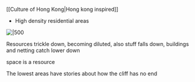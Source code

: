 [[Culture of Hong Kong|Hong kong inspired]]
 - High density residential areas

![|500](https://i.imgur.com/J0ZrXNS.png)


Resources trickle down, becoming diluted, also stuff falls down, buildings and netting catch lower down

space is a resource

The lowest areas have stories about how the cliff has no end
